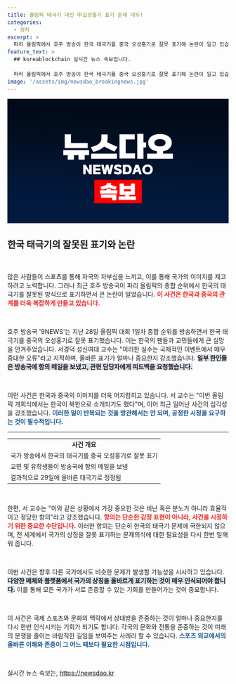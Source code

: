 ```yaml
---
title: 올림픽 태극기 대신 中오성홍기 표기 문제 대두!
categories:
  - 정치
excerpt: >
  파리 올림픽에서 호주 방송이 한국 태극기를 중국 오성홍기로 잘못 표기해 논란이 일고 있습니다. 현지 한인들이 항의 메일을 보내며 시정 요청에 나섰지만, 방송국은 아직 입장을 밝히지 않았습니다.
feature_text: >
  ## koreablockchain 실시간 뉴스 속보입니다.

  파리 올림픽에서 호주 방송이 한국 태극기를 중국 오성홍기로 잘못 표기해 논란이 일고 있습니다. 현지 한인들이 항의 메일을 보내며 시정 요청에 나섰지만, 방송국은 아직 입장을 밝히지 않았습니다.
image: '/assets/img/newsdao_breakingnews.jpg'
---
```


<p><img src="/assets/img/newsdao_breakingnews.jpg" alt="koreablockchain 속보" /></p>

<h2 data-ke-size="size26">한국 태극기의 잘못된 표기와 논란</h2>

<p data-ke-size="size16">&nbsp;</p>

<p>많은 사람들이 스포츠를 통해 자국의 자부심을 느끼고, 이를 통해 국가의 이미지를 제고하려고 노력합니다. 그러나 최근 호주 방송국이 파리 올림픽의 종합 순위에서 한국의 태극기를 잘못된 방식으로 표기하면서 큰 논란이 일었습니다. <b><span style="color: #ee2323;">이 사건은 한국과 중국의 관계를 더욱 복잡하게 만들고 있습니다.</span></b></p>

<p data-ke-size="size16">&nbsp;</p>

<p>호주 방송국 '9NEWS'는 지난 28일 올림픽 대회 1일차 종합 순위를 방송하면서 한국 태극기를 중국의 오성홍기로 잘못 표기했습니다. 이는 한국의 팬들과 교민들에게 큰 실망을 안겨주었습니다. 서경덕 성신여대 교수는 "이러한 실수는 국제적인 이벤트에서 매우 중대한 오류"라고 지적하며, 올바른 표기가 얼마나 중요한지 강조했습니다. <b><span style="background-color: #21538527;">일부 한인들은 방송국에 항의 메일을 보냈고, 관련 담당자에게 피드백을 요청했습니다.</span></b></p>

<p data-ke-size="size16">&nbsp;</p>

<p>이런 사건은 한국과 중국의 이미지를 더욱 어지럽히고 있습니다. 서 교수는 "이번 올림픽 개회식에서는 한국이 북한으로 소개되기도 했다"며, 이어 최근 일어난 사건의 심각성을 강조했습니다. <b><span style="color: #1a5490;">이러한 일이 반복되는 것을 방관해서는 안 되며, 공정한 시정을 요구하는 것이 필수적입니다.</span></b></p>

<hr>

<table>
    <tr>
        <td style="text-align: center; height: 17px;"><b>사건 개요</b></td>
    </tr>
    <tr>
        <td>국가 방송에서 한국의 태극기를 중국 오성홍기로 잘못 표기</td>
    </tr>
    <tr>
        <td>교민 및 유학생들이 방송국에 항의 메일을 보냄</td>
    </tr>
    <tr>
        <td>결과적으로 29일에 올바른 태극기로 정정됨</td>
    </tr>
</table>

<p data-ke-size="size16">&nbsp;</p>

<p>한편, 서 교수는 "이와 같은 상황에서 가장 중요한 것은 비난 혹은 분노가 아니라 효율적이고 정당한 항의"라고 강조했습니다. <b><span style="color: #ee2323;">항의는 단순한 감정 표현이 아니라, 사건을 시정하기 위한 중요한 수단입니다.</span></b> 이러한 항의는 단순히 한국의 태극기 문제에 국한되지 않으며, 전 세계에서 국가의 상징을 잘못 표기하는 문제의식에 대한 필요성을 다시 한번 일깨워 줍니다.</p>

<p data-ke-size="size16">&nbsp;</p>

<p>이번 사건은 향후 다른 국가에서도 비슷한 문제가 발생할 가능성을 시사하고 있습니다. <b><span style="background-color: #21538527;">다양한 매체와 플랫폼에서 국가의 상징을 올바르게 표기하는 것이 매우 인식되어야 합니다.</span></b> 이를 통해 모든 국가가 서로 존중할 수 있는 기회를 만들어가는 것이 중요합니다. </p>

<p data-ke-size="size16">&nbsp;</p>

<p>이 사건은 국제 스포츠와 문화의 맥락에서 상대방을 존중하는 것이 얼마나 중요한지를 다시 한번 인식시키는 기회가 되기도 합니다. 각국의 문화와 전통을 존중하는 것이 미래의 분쟁을 줄이는 바람직한 길임을 보여주는 사례라 할 수 있습니다. <b><span style="color: #1a5490;">스포츠 외교에서의 올바른 이해와 존중이 그 어느 때보다 필요한 시점입니다.</span></b></p>

<p data-ke-size="size16">&nbsp;</p>
실시간 뉴스 속보는, <a href="https://newsdao.kr" rel="dofollow">https://newsdao.kr</a>



